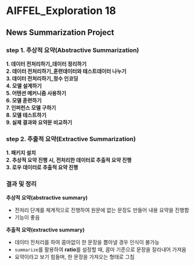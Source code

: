 # AIFFEL_Exploration 18
## News Summarization Project

### step 1. 추상적 요약(Abstractive Summarization)    
**1. 데이터 전처리하기_데이터 정리하기**    
**2. 데이터 전처리하기_훈련데이터와 테스트데이터 나누기**    
**3. 데이터 전처리하기_정수 인코딩**    
**4. 모델 설계하기**    
**5. 어텐션 메커니즘 사용하기**    
**6. 모델 훈련하기**    
**7. 인퍼런스 모델 구하기**   
**8. 모델 테스트하기**   
**9. 실제 결과와 요약문 비교하기**   



### step 2. 추출적 요약(Extractive Summarization)   
**1. 패키지 설치**   
**2. 추상적 요약 진행 시, 전처리한 데이터로 추출적 요약 진행**   
**3. 로우 데이터로 추출적 요약 진행**    



### 결과 및 정리
**추상적 요약(abstractive summary)**     
- 전처리 단계를 체계적으로 진행하여 원문에 없는 문장도 만들어 내용 요약을 진행함
- 기능이 좋음

 
**추출적 요약(extractive summary)**     
- 데이터 전처리를 하여 콤마없이 한 문장을 뽑아낼 경우 인식이 불가능    
- ```summarize```를 활용하여 **ratio**를 설정할 때, 콤마 기준으로 문장을 잘라내어 가져옴   
- 요약이라고 보기 힘들며, 한 문장을 가져오는 형태로 그침   
